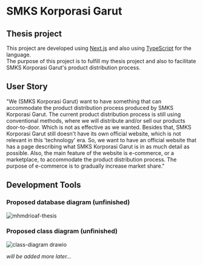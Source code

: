 # SMKS Korporasi Garut

## Thesis project

This project are developed using [Next.js](https://nextjs.org/) and also using [TypeScript](https://www.typescriptlang.org/) for the language.  
The purpose of this project is to fulfill my thesis project and also to facilitate SMKS Korporasi Garut's product distribution process.

## User Story

"We (SMKS Korporasi Garut) want to have something that can accommodate the product distribution process produced by SMKS Korporasi Garut. The current product distribution process is still using conventional methods, where we will distribute and/or sell our products door-to-door. Which is not as effective as we wanted. Besides that, SMKS Korporasi Garut still doesn't have its own official website, which is not relevant in this 'technology' era. So, we want to have an official website that has a page describing what SMKS Korporasi Garut is in as much detail as possible. Also, the main feature of the website is e-commerce, or a marketplace, to accommodate the product distribution process. The purpose of e-commerce is to gradually increase market share."

## Development Tools

### Proposed database diagram (unfinished)  
![mhmdrioaf-thesis](https://github.com/mhmdrioaf/korporasi-garut-marketplace/assets/77482212/b6559f2c-eb33-4f49-b33a-2151f1af53a5)

### Proposed class diagram (unfinished)  
![class-diagram drawio](https://github.com/mhmdrioaf/korporasi-garut-marketplace/assets/77482212/858a5ad8-20a5-405a-9fa7-3f3141f8663a)



_will be added more later..._
